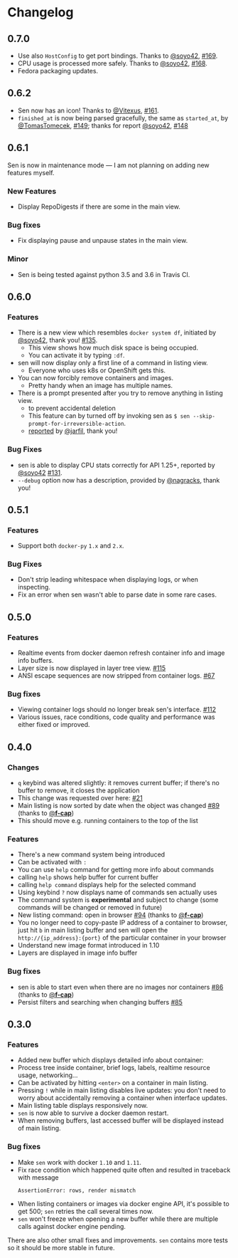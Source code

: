 # Changelog

## 0.7.0

* Use also `HostConfig` to get port bindings. Thanks to [@soyo42](https://github.com/soyo42), [#169](https://github.com/TomasTomecek/sen/pull/169).
* CPU usage is processed more safely. Thanks to [@soyo42](https://github.com/soyo42), [#168](https://github.com/TomasTomecek/sen/pull/168).
* Fedora packaging updates.


## 0.6.2

* Sen now has an icon! Thanks to [@Vitexus](https://github.com/Vitexus), [#161](https://github.com/TomasTomecek/sen/pull/161).
* `finished_at` is now being parsed gracefully, the same as `started_at`, by [@TomasTomecek](https://github.com/TomasTomecek), [#149](https://github.com/TomasTomecek/sen/pull/149);
  thanks for report [@soyo42](https://github.com/soyo42), [#148](https://github.com/TomasTomecek/sen/pull/148)


## 0.6.1

Sen is now in maintenance mode — I am not planning on adding new features myself.


### New Features

* Display RepoDigests if there are some in the main view.


### Bug fixes

* Fix displaying pause and unpause states in the main view.


### Minor

* Sen is being tested against python 3.5 and 3.6 in Travis CI.


## 0.6.0

### Features

 * There is a new view which resembles `docker system df`, initiated by [@soyo42](https://github.com/soyo42), thank you! [#135](https://github.com/TomasTomecek/sen/issues/135).
   * This view shows how much disk space is being occupied.
   * You can activate it by typing `:df`.
 * sen will now display only a first line of a command in listing view.
   * Everyone who uses k8s or OpenShift gets this.
 * You can now forcibly remove containers and images.
   * Pretty handy when an image has multiple names.
 * There is a prompt presented after you try to remove anything in listing view.
   * to prevent accidental deletion
   * This feature can by turned off by invoking sen as `$ sen --skip-prompt-for-irreversible-action`.
   * [reported](https://github.com/TomasTomecek/sen/issues/78) by [@jarfil](https://github.com/jarfil), thank you!

### Bug Fixes

 * sen is able to display CPU stats correctly for API 1.25+, reported by [@soyo42](https://github.com/soyo42) [#131](https://github.com/TomasTomecek/sen/issues/131).
 * `--debug` option now has a description, provided by [@nagracks](https://github.com/nagracks), thank you!


## 0.5.1


### Features

 * Support both `docker-py` `1.x` and `2.x`.

### Bug Fixes

 * Don't strip leading whitespace when displaying logs, or when inspecting.
 * Fix an error when sen wasn't able to parse date in some rare cases.


## 0.5.0


### Features

 * Realtime events from docker daemon refresh container info and image info buffers.
 * Layer size is now displayed in layer tree view. [#115](https://github.com/TomasTomecek/sen/issues/115)
 * ANSI escape sequences are now stripped from container logs. [#67](https://github.com/TomasTomecek/sen/issues/67)


### Bug fixes

 * Viewing container logs should no longer break sen's interface. [#112](https://github.com/TomasTomecek/sen/issues/112)
 * Various issues, race conditions, code quality and performance was either fixed or improved.


## 0.4.0


### Changes

 * `q` keybind was altered slightly: it removes current buffer; if there's no buffer to remove, it closes the application
  * This change was requested over here: [#21](https://github.com/TomasTomecek/sen/issues/21)
 * Main listing is now sorted by date when the object was changed [#89](https://github.com/TomasTomecek/sen/pulls/89) (thanks to [@**f-cap**](https://github.com/f-cap))
  * This should move e.g. running containers to the top of the list


### Features

 * There's a new command system being introduced
  * Can be activated with `:`
  * You can use `help` command for getting more info about commands
   * calling `help` shows help buffer for current buffer
   * calling `help command` displays help for the selected command
  * Using keybind `?` now displays name of commands sen actually uses
  * The command system is **experimental** and subject to change (some commands will be changed or removed in future)
 * New listing command: open in browser [#94](https://github.com/TomasTomecek/sen/pulls/94) (thanks to [@**f-cap**](https://github.com/f-cap))
  * You no longer need to copy-paste IP address of a container to browser, just hit `b` in main listing buffer and sen will open the `http://{ip_address}:{port}` of the particular container in your browser
 * Understand new image format introduced in 1.10
  * Layers are displayed in image info buffer

### Bug fixes

 * sen is able to start even when there are no images nor containers [#86](https://github.com/TomasTomecek/sen/pulls/86) (thanks to [@**f-cap**](https://github.com/f-cap))
 * Persist filters and searching when changing buffers [#85](https://github.com/TomasTomecek/sen/issues/85)

## 0.3.0


### Features

 * Added new buffer which displays detailed info about container:
  * Process tree inside container, brief logs, labels, realtime resource usage, networking...
  * Can be activated by hitting `<enter>` on a container in main listing.
 * Pressing `!` while in main listing disables live updates: you don't need to worry about accidentally removing a container when interface updates.
 * Main listing table displays responsively now.
 * `sen` is now able to survive a docker daemon restart.
 * When removing buffers, last accessed buffer will be displayed instead of main listing.


### Bug fixes

 * Make `sen` work with docker `1.10` and `1.11`.
 * Fix race condition which happened quite often and resulted in traceback with message
   ```
   AssertionError: rows, render mismatch
   ```
 * When listing containers or images via docker engine API, it's possible to get 500; `sen` retries the call several times now.
 * `sen` won't freeze when opening a new buffer while there are multiple calls against docker engine pending.

There are also other small fixes and improvements. `sen` contains more tests so it should be more stable in future.

